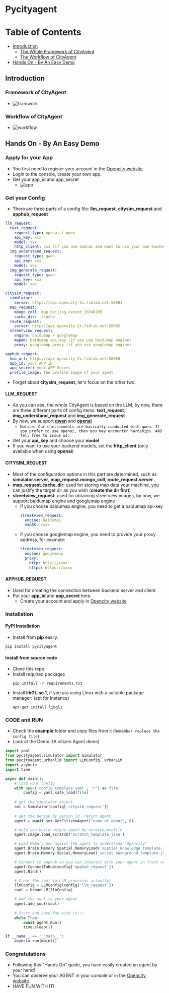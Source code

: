 # Pycityagent

# Table of Contents
* [Introduction](#Introduction)
	* [The Whole Framework of CityAgent](#The-Whole-Framework-of-CityAgent)
	* [The Workflow of CityAgent](#The-Workflow-of-CityAgent)
* [Hands On - By An Easy Demo](#Hands-On---By-An-Easy-Demo)

<!-- TOC -->

## Introduction
### Framework of CityAgent
- ![framwork](./static/framework.png)

### Workflow of CityAgent
- ![workflow](./static/workflow_1.png)

## Hands On - By An Easy Demo
### Apply for your App
- You first need to register your account in the [Opencity website](https://opencity.fiblab.net/)
- Login to the console, create your own app.
- Get your app_id and app_secret
    - ![app](./static/app.png)

### Get your Config
- There are three parts of a config file: **llm_request**, **citysim_request** and **apphub_request**
```yaml
llm_request:
  text_request:
    request_type: openai / qwen
    api_key: xxx
    model: xxx
    http_client: xxx (if you use opanai and want to use your own backend LLM model)
  img_understand_request:
    request_type: qwen
    api_key: xxx
    model: xxx
  img_generate_request:
    request_type: qwen
    api_key: xxx
    model: xxx

citysim_request:
  simulator: 
    server: https://api-opencity-2x.fiblab.net:58081
  map_request:
    mongo_coll: map_beijing_extend_20240205
    cache_dir: ./cache
  route_request: 
    server: http://api-opencity-2x.fiblab.net:58082
  streetview_request:
    engine: baidumap / googlemap
    mapAK: baidumap api-key (if you use baidumap engine)
    proxy: googlemap proxy (if you use googlemap engine)

apphub_request:
  hub_url: https://api-opencity-2x.fiblab.net:58080
  app_id: your APP ID
  app_secret: your APP Secret
  profile_image: the profile image of your agent
```
- Forget about **citysim_request**, let's focus on the other two.

#### LLM_REQUEST
- As you can see, the whole CityAgent is based on the LLM, by now, there are three different parts of config items: **text_request**, **img_understand_request** and **img_generate_request**
- By now, we support [**qwen**](https://tongyi.aliyun.com/) and [**openai**](https://openai.com/)
    - `Notice: Our environments are basically conducted with qwen. If you prefer to use openai, then you may encounter hardships. AND fell free to issue us.`
- Get your **api_key** and chooce your **model**
- If you want to use your backend models, set the **http_client** (only available when using **openai**)

#### CITYSIM_REQUEST
- Most of the configuration options in this part are determined, such as **simulator.server**, **map_request.mongo_coll**, **route_request.server**
- **map_request.cache_dir**: used for storing map data your machine, you can justify the target dir as you wish (**create the dir first**)
- **streetview_request**: used for obtaining streetview images, by now, we support baidumap engine and googlemap engine
  - if you choose baidumap engine, you need to get a baidumap api-key
    ``` yaml
    streetview_request:
      engine: baidumap
      mapAK: xxxx
    ```
  - if you choose googlemap engine, you need to provide your proxy address, for example:
    ``` yaml
    streetview_request:
      engine: googlemap
      proxy: 
        http: http://xxxx
        https: https://xxxx
    ```

#### APPHUB_REQUEST
- Used for creating the connection between backend server and client.
- Put your **app_id** and **app_secret** here.
  - Create your account and apply in [Opencity website](https://opencity.fiblab.net/)

### Installation
#### PyPI Installation
  - Install from **pip** easily.
  ```shell
  pip install pycityagent
  ```

#### Install from source code
- Clone this repo
- Install required packages
  ``` shell
  pip install -r requirements.txt
  ```
- Install **libGL.so.1**, if you ara using Linux with a suitable package manager: (apt for instance)
  ``` shell
  apt-get install libgl1
  ```

### CODE and RUN
- Check the **example** folder and copy files from it (`Remember replace the config file`)
- Look at the Demo: (A citizen Agent demo)
```python
import yaml
from pycityagent.simulator import Simulator
from pycityagent.urbanllm import LLMConfig, UrbanLLM
import asyncio
import time

async def main():
    # load your config
    with open('config_template.yaml', 'r') as file:
        config = yaml.safe_load(file)
    
    # get the simulator object
    smi = Simulator(config['citysim_request'])
    
    # get the person by person_id, return agent
    agent = await smi.GetCitizenAgent("name_of_agent", 8)

    # Help you build unique agent by scratch/profile
    agent.Image.load_scratch('scratch_template.json')

    # Load Memory and assist the agent to understand "Opencity"
    agent.Brain.Memory.Spatial.MemoryLoad('spatial_knowledge_template.json')
    agent.Brain.Memory.Social.MemoryLoad('social_background_template.json')

    # Connect to apphub so you can interact with your agent in front end
    agent.ConnectToHub(config['apphub_request'])
    agent.Bind()

    # Creat the soul (a LLM processor actually)
    llmConfig = LLMConfig(config['llm_request'])
    soul = UrbanLLM(llmConfig)

    # Add the soul to your agent
    agent.add_soul(soul)
    
    # Start and have fun with it!!!
    while True:
        await agent.Run()
        time.sleep(1)

if __name__ == '__main__':
    asyncio.run(main())
```

### Congratulations
- Following this "Hands On" guide, you have easily created an agent by your hand! 
- You can observe your AGENT in your console or in the [Opencity website](https://opencity.fiblab.net/).
- HAVE FUN WITH IT!